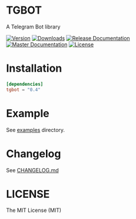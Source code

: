 # TGBOT

A Telegram Bot library

[![Version](https://img.shields.io/crates/v/tgbot.svg?style=flat-square)](https://crates.io/crates/tgbot)
[![Downloads](https://img.shields.io/crates/d/tgbot.svg?style=flat-square)](https://crates.io/crates/tgbot)
[![Release Documentation](https://img.shields.io/badge/docs-release-brightgreen.svg?style=flat-square)](https://docs.rs/tgbot)
[![Master Documentation](https://img.shields.io/badge/docs-master-brightgreen.svg?style=flat-square)](https://tg-rs.github.io/tg-rs/tgbot)
[![License](https://img.shields.io/crates/l/tgbot.svg?style=flat-square)](https://github.com/tg-rs/tg-rs/tree/master/tgbot/LICENSE)

# Installation

```toml
[dependencies]
tgbot = "0.4"
```

# Example

See [examples](https://github.com/tg-rs/tg-rs/tree/master/tgbot/examples) directory.

# Changelog

See [CHANGELOG.md](https://github.com/tg-rs/tg-rs/tree/master/tgbot/CHANGELOG.md)

# LICENSE

The MIT License (MIT)

